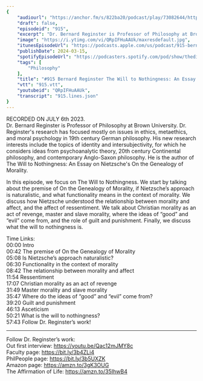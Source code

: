 ```yaml
---
{
	"audiourl": "https://anchor.fm/s/822ba20/podcast/play/73082644/https%3A%2F%2Fd3ctxlq1ktw2nl.cloudfront.net%2Fstaging%2F2023-6-6%2F5961bdb8-df51-5b90-abfe-ca73b106e8ea.m4a",
	"draft": false,
	"episodeid": "915",
	"excerpt": "Dr. Bernard Reginster is Professor of Philosophy at Brown University. Dr. Reginster's research has focused mostly on issues in ethics, metaethics, and moral psychology in 19th century German philosophy. His new research interests include the topics of identity and intersubjectivity, for which he considers ideas from psychoanalytic theory, 20th century Continental philosophy, and contemporary Anglo-Saxon philosophy. He is the author of The Will to Nothingness: An Essay on Nietzsche's On the Genealogy of Morality.",
	"image": "https://i.ytimg.com/vi/QRpIFHuAAUk/maxresdefault.jpg",
	"itunesEpisodeUrl": "https://podcasts.apple.com/us/podcast/915-bernard-reginster-the-will-to-nothingness-an/id1451347236?i=1000649358410&uo=4",
	"publishDate": 2024-03-15,
	"spotifyEpisodeUrl": "https://podcasters.spotify.com/pod/show/thedissenter/episodes/915-Bernard-Reginster---The-Will-to-Nothingness-An-Essay-on-Nietzsches-On-the-Genealogy-of-Morality-e26kqak",
	"tags": [
		"Philosophy"
	],
	"title": "#915 Bernard Reginster The Will to Nothingness: An Essay on Nietzsche's On the Genealogy of Morality",
	"vtt": "915.vtt",
	"youtubeid": "QRpIFHuAAUk",
	"transcript": "915.lines.json"
}
---
```

RECORDED ON JULY 6th 2023.  
Dr. Bernard Reginster is Professor of Philosophy at Brown University. Dr. Reginster's research has focused mostly on issues in ethics, metaethics, and moral psychology in 19th century German philosophy. His new research interests include the topics of identity and intersubjectivity, for which he considers ideas from psychoanalytic theory, 20th century Continental philosophy, and contemporary Anglo-Saxon philosophy. He is the author of The Will to Nothingness: An Essay on Nietzsche's On the Genealogy of Morality.

In this episode, we focus on The Will to Nothingness. We start by talking about the premise of On the Genealogy of Morality, if Nietzsche’s approach is naturalistic, and what functionality means in the context of morality. We discuss how Nietzsche understood the relationship between morality and affect, and the affect of ressentiment. We talk about Christian morality as an act of revenge, master and slave morality, where the ideas of “good” and “evil” come from, and the role of guilt and punishment. Finally, we discuss what the will to nothingness is. 

Time Links:  
<time>00:00</time> Intro  
<time>00:42</time> The premise of On the Genealogy of Morality  
<time>05:08</time> Is Nietzsche’s approach naturalistic?  
<time>06:30</time> Functionality in the context of morality  
<time>08:42</time> The relationship between morality and affect  
<time>11:54</time> Ressentiment  
<time>17:07</time> Christian morality as an act of revenge  
<time>31:49</time> Master morality and slave morality  
<time>35:47</time> Where do the ideas of “good” and “evil” come from?  
<time>39:20</time> Guilt and punishment  
<time>46:13</time> Asceticism  
<time>50:21</time> What is the will to nothingness?  
<time>57:43</time> Follow Dr. Reginster’s work!

---

Follow Dr. Reginster’s work:  
Out first interview: https://youtu.be/Qac12mJMY8c  
Faculty page: https://bit.ly/3b4ZLi4  
PhilPeople page: https://bit.ly/3b5UXZK  
Amazon page: https://amzn.to/3gK3OUG  
The Affirmation of Life: https://amzn.to/35IhwB4
